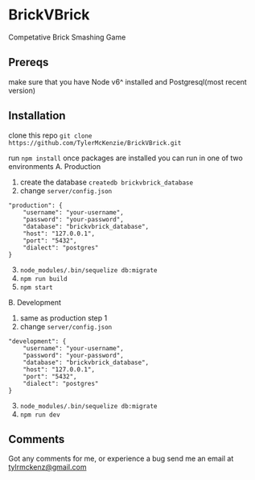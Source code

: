 # BrickVBrick
Competative Brick Smashing Game

## Prereqs

make sure that you have Node v6^ installed and Postgresql(most recent version)

## Installation

clone this repo ```git clone https://github.com/TylerMcKenzie/BrickVBrick.git```

run ```npm install```
once packages are installed you can run in one of two environments 
 A. Production
1. create the database ```createdb brickvbrick_database```
2. change ```server/config.json``` 
```
"production": {
    "username": "your-username",
    "password": "your-password",
    "database": "brickvbrick_database",
    "host": "127.0.0.1",
    "port": "5432",
    "dialect": "postgres"
}
``` 
3. ```node_modules/.bin/sequelize db:migrate```
4. ```npm run build``` 
5. ```npm start``` 

B. Development
1. same as production step 1
2. change ```server/config.json``` 
```
"development": {
    "username": "your-username",
    "password": "your-password",
    "database": "brickvbrick_database",
    "host": "127.0.0.1",
    "port": "5432",
    "dialect": "postgres"
}
``` 
3. ```node_modules/.bin/sequelize db:migrate```
4. ```npm run dev``` 

## Comments
Got any comments for me, or experience a bug send me an email at [tylrmckenz@gmail.com](mailto:tylrmckenz@gmail.com)
